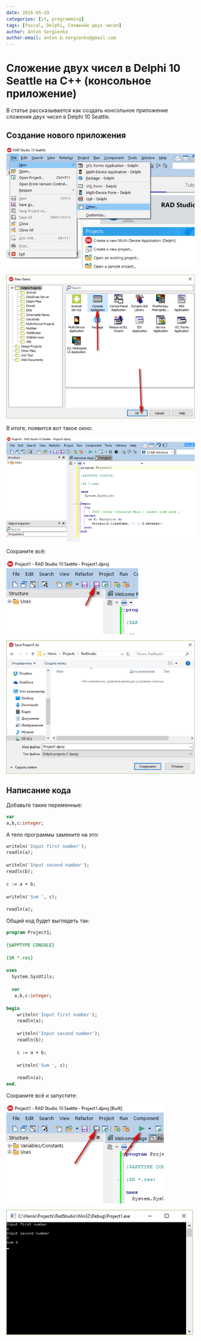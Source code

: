```yaml
---
date: 2016-05-29
categories: [it, programming]
tags: [Pascal, Delphi, Сложение двух чисел]
author: Anton Sergienko
author-email: anton.b.sergienko@gmail.com
---
```


# Сложение двух чисел в Delphi 10 Seattle на C++ (консольное приложение)

В статье рассказывается как создать консольное приложение сложения двух чисел в Delphi 10 Seattle.

## Создание нового приложения

![Создание нового проекта](img/new-project_01.png)

![Выбор консольного типа проекта](img/new-project_02.png)

В итоге, появится вот такое окно:

![Созданный проект](img/new-project_03.png)

Сохраните всё:

![Сохранение проекта](img/new-project_04.png)

![Сохранение файла проекта](img/new-project_05.png)

## Написание кода

Добавьте такие переменные:

```pascal
var
a,b,c:integer;
```

А тело программы замените на это:

```pascal
writeln('Input first number');
readln(a);

writeln('Input second number');
readln(b);

c := a + b;

writeln('Sum ', c);

readln(a);
```

Общий код будет выглядеть так:

```pascal
program Project1;

{$APPTYPE CONSOLE}

{$R *.res}

uses
  System.SysUtils;

  var
   a,b,c:integer;

begin
    writeln('Input first number');
    readln(a);

    writeln('Input second number');
    readln(b);

    c := a + b;

    writeln('Sum ', c);

    readln(a);
end.
```

Сохраните всё и запустите:

![Запуск приложения](img/run.png)

![Результат выполненной программы](img/result.png)
